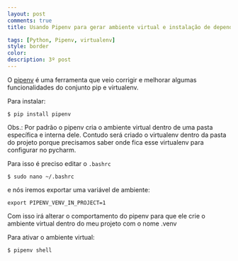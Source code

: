 ```yaml
---
layout: post
comments: true
title: Usando Pipenv para gerar ambiente virtual e instalação de dependências.

tags: [Python, Pipenv, virtualenv]
style: border
color:
description: 3º post
---
```



O [pipenv](https://pipenv.readthedocs.io/en/latest/) é uma ferramenta que veio corrigir e melhorar algumas funcionalidades do conjunto pip e virtualenv.

Para instalar:

```
$ pip install pipenv 
```
Obs.: Por padrão o pipenv cria o ambiente virtual dentro de uma pasta específica e interna dele. Contudo será criado o virtualenv dentro da pasta do projeto porque precisamos saber onde fica esse virtualenv para configurar no pycharm. 

Para isso é preciso editar o `.bashrc` 
```
$ sudo nano ~/.bashrc
```
e nós iremos exportar uma variável de ambiente:
```
export PIPENV_VENV_IN_PROJECT=1
```
Com isso irá alterar o comportamento do pipenv para que ele crie o ambiente virtual dentro do meu projeto com o nome .venv

Para ativar o ambiente virtual:
```
$ pipenv shell
```


